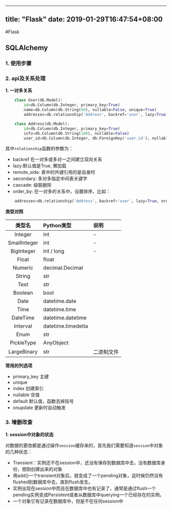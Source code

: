 
---
title: "Flask"
date: 2019-01-29T16:47:54+08:00
---
#Flask

## SQLAlchemy
### 1. 使用步骤


### 2. api及关系处理
**1. 一对多关系**


```python
    class User(db.Model):
        id=db.Column(db.Integer, primary_key=True)
        name=db.Column(db.String(60), nullable=False, unique=True)
        addresses=db.relationship('Address', backref='user', lazy=True)

    class Address(db.Model):
        id=db.Column(db.Integer, primary_key=True)
        info=db.Column(db.String(100), nullable=False)
        user_id=db.Column(db.Integer, db.ForeignKey('user.id'), nullable=False)
```
其中`relationship`函数的参数为：
- backref 在一对多或多对一之间建立双向关系
- lazy:默认值是True, 懒加载
- remote_side: 表中的外键引用的是自身时
- secondary: 多对多指定中间表关键字
- cascade: 级联删除
- order_by: 在一对多的关系中，设置排序，比如：

```python
    addresses=db.relationship('Address', backref='user', lazy=True, order_by=lambda: desc(Address.email))
```

**类型对照**

|类型名|Python类型|说明|
|:----:|:--------|:----|
|Integer|int|-|
|SmallInteger|int|-|
|BigInteger|int / long|-|
|Float|float||
|Numeric|decimal.Decimal||
|String|str||
|Text|str||
|Boolean|bool||
|Date|datetime.date||
|Time|datetime.time||
|DateTime|datetime.datetime||
|Interval|datetime.timedelta||
|Enum|str||
|PickleType|AnyObject||
|LargeBinary|str|二进制文件|

**常用的列选项**

- primary_key 主键
- unique
- index 创建索引
- nullable 空值
- default 默认值，函数去掉括号
- onupdate 更新时自动触发

### 3. 增删改查

**1. session中对象的状态**

对数据的更改都是通过操作`session`缓存来的，首先我们需要知道`session`中对象的几种状态：

- Transient：实例还不在session中，还没有保存到数据库中去，没有数据库身份，想刚创建出来的对象
- 用add()一个transient对象后，就变成了一个pending对象，这时候仍然没有flushed到数据库中去，直到flush发生。
- 实例出现在session中而且在数据库中也有记录了，通常是通过flush一个pending实例变成Persistent或者从数据库中querying一个已经存在的实例。
- 一个对象它有记录在数据库中，但是不在任何session中
